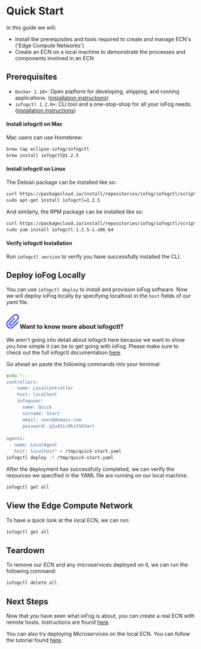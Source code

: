 # Quick Start

In this guide we will:

- Install the prerequisites and tools required to create and manage ECN's ('Edge Compute Networks')
- Create an ECN on a local machine to demonstrate the processes and components involved in an ECN

## Prerequisites

- `Docker 1.10+`: Open platform for developing, shipping, and running applications. ([installation instructions](https://docs.docker.com/install/))
- `iofogctl 1.2.0+`: CLI tool and a one-stop-shop for all your ioFog needs. ([installation instructions](https://github.com/eclipse-iofog/iofogctl/tree/v1.2.5#install))

#### Install iofogctl on Mac

Mac users can use Homebrew:

```bash
brew tap eclipse-iofog/iofogctl
brew install iofogctl@1.2.5
```

#### Install iofogctl on Linux

The Debian package can be installed like so:

```bash
curl https://packagecloud.io/install/repositories/iofog/iofogctl/script.deb.sh | sudo bash
sudo apt-get install iofogctl=1.2.5
```

And similarly, the RPM package can be installed like so:

```bash
curl https://packagecloud.io/install/repositories/iofog/iofogctl/script.rpm.sh | sudo bash
sudo yum install iofogctl-1.2.5-1.x86_64
```

#### Verify iofogctl Installation

Run `iofogctl version` to verify you have successfully installed the CLI.

## Deploy ioFog Locally

You can use `iofogctl deploy` to install and provision ioFog software. Now we will deploy ioFog locally by specifying localhost in the `host` fields of our yaml file.

<aside class="notifications note">
  <h3><img src="/images/icos/ico-note.svg" alt="">Want to know more about iofogctl?</h3>
  <p>We aren't going into detail about iofogctl here because we want to show you how simple it can be to get going with ioFog. Please make sure to check out the full iofogctl documentation <a href="../tools/iofogctl/usage.html">here</a>.</p>
</aside>

Go ahead an paste the following commands into your terminal:

```bash
echo "---
controllers:
  - name: LocalController
    host: localhost
    iofoguser:
      name: Quick
      surname: Start
      email: user@domain.com
      password: q1u45ic9kst563art

agents:
 - name: LocalAgent
   host: localhost" > /tmp/quick-start.yaml
iofogctl deploy -f /tmp/quick-start.yaml
```

After the deployment has successfully completed, we can verify the resources we specified in the YAML file are running on our local machine.

```bash
iofogctl get all
```

## View the Edge Compute Network

To have a quick look at the local ECN, we can run:

```bash
iofogctl get all
```

## Teardown

To remove our ECN and any microservices deployed on it, we can run the following command:

```bash
iofogctl delete all
```

## Next Steps

Now that you have seen what ioFog is about, you can create a real ECN with remote hosts. Instructions are found [here](../remote-deployment/prepare-your-remote-hosts.html).

You can also try deploying Microservices on the local ECN. You can follow the tutorial found [here](../tutorial/introduction.html).
